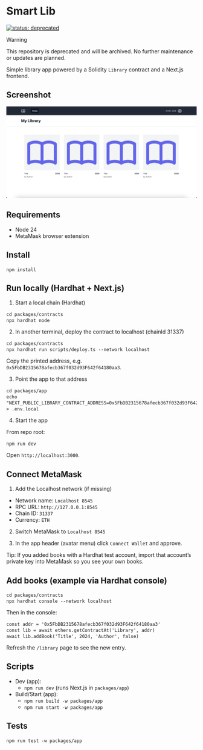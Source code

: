 # Smart Lib

[![status: deprecated](https://img.shields.io/badge/status-deprecated-critical.svg)](https://github.com/manufarfaro/smart-lib)

> [!WARNING]
> This repository is deprecated and will be archived. No further maintenance or updates are planned.

Simple library app powered by a Solidity `Library` contract and a Next.js frontend.

## Screenshot

![Smart Lib app](docs/app-home.png)

## Requirements

- Node 24
- MetaMask browser extension

## Install

```
npm install
```

## Run locally (Hardhat + Next.js)

1) Start a local chain (Hardhat)

```
cd packages/contracts
npx hardhat node
```

2) In another terminal, deploy the contract to localhost (chainId 31337)

```
cd packages/contracts
npx hardhat run scripts/deploy.ts --network localhost
```

Copy the printed address, e.g. `0x5FbDB2315678afecb367f032d93F642f64180aa3`.

3) Point the app to that address

```
cd packages/app
echo "NEXT_PUBLIC_LIBRARY_CONTRACT_ADDRESS=0x5FbDB2315678afecb367f032d93F642f64180aa3" > .env.local
```

4) Start the app

From repo root:

```
npm run dev
```

Open `http://localhost:3000`.

## Connect MetaMask

1) Add the Localhost network (if missing)
- Network name: `Localhost 8545`
- RPC URL: `http://127.0.0.1:8545`
- Chain ID: `31337`
- Currency: `ETH`

2) Switch MetaMask to `Localhost 8545`

3) In the app header (avatar menu) click `Connect Wallet` and approve.

Tip: If you added books with a Hardhat test account, import that account’s private key into MetaMask so you see your own books.

## Add books (example via Hardhat console)

```
cd packages/contracts
npx hardhat console --network localhost
```

Then in the console:

```
const addr = '0x5FbDB2315678afecb367f032d93F642f64180aa3'
const lib = await ethers.getContractAt('Library', addr)
await lib.addBook('Title', 2024, 'Author', false)
```

Refresh the `/library` page to see the new entry.

## Scripts

- Dev (app):
  - `npm run dev` (runs Next.js in `packages/app`)
- Build/Start (app):
  - `npm run build -w packages/app`
  - `npm run start -w packages/app`

## Tests

```
npm run test -w packages/app
```
